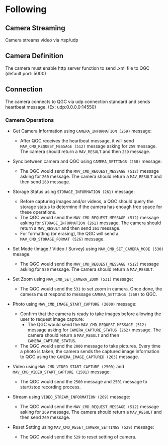 # Following

## Camera Streaming
Camera streams video via rtsp/udp

## Camera Definition
The camera must enable http server function to send .xml file to QGC (default port: 5000)

## Connection
The camera connects to QGC via udp connection standard and sends heartbeat message. (Ex: udp:0.0.0.0:14550)

### Camera Operations
- Get Camera Information using `CAMERA_INFORMATION (259)` message:
  - After QGC receives the heartbeat message, it will send `MAV_CMD_REQUEST_MESSAGE (512)` message asking for `259` message. The camera should return a `MAV_RESULT` and then `259` message.
    
- Sync between camera and QGC using `CAMERA_SETTINGS (260)` message:
  - The QGC would send the `MAV_CMD_REQUEST_MESSAGE (512)` message asking for `260` message. The camera should return a `MAV_RESULT` and then send `260` message.
    
- Storage Status using `STORAGE_INFORMATION (261)` message:
  - Before capturing images and/or videos, a QGC should query the storage status to determine if the camera has enough free space for these operations.
  - The QGC would send the `MAV_CMD_REQUEST_MESSAGE (512)` message asking for `STORAGE_INFORMATION (261)` message. The camera should return a `MAV_RESULT` and then send `261` message.
  - For formatting (or erasing), the QGC will send a `MAV_CMD_STORAGE_FORMAT (526)` message.

- Set Mode (Image / Video / Survey) using `MAV_CMD_SET_CAMERA_MODE (530)` mesage:
  - The QGC would send the `MAV_CMD_REQUEST_MESSAGE (512)` message asking for `530` message. The camera should return a `MAV_RESULT`.
    
- Set Zoom using `MAV_CMD_SET_CAMERA_ZOOM (531)` message:
  - The QGC would send the `531` to set zoom in camera. Once done, the camera must respond to message `CAMERA_SETTINGS (260)` to QGC.
    
- Photo using `MAV_CMD_IMAGE_START_CAPTURE (2000)` message:
  - Confirm that the camera is ready to take images before allowing the user to request image capture:
    - The QGC would send the `MAV_CMD_REQUEST_MESSAGE (512)` message asking for `CAMERA_CAPTURE_STATUS (262)` message. The camera should return a `MAV_RESULT` and then `CAMERA_CAPTURE_STATUS`.
  - The QGC would send the `2000` message to take pictures. Every time a photo is taken, the camera sends the captured image information to QGC using the `CAMERA_IMAGE_CAPTURED (263)` message.
    
- Video using `MAV_CMD_VIDEO_START_CAPTURE (2500)` and `MAV_CMD_VIDEO_START_CAPTURE (2501)` message:
  - The QGC would send the `2500` message and `2501` message to start/stop recording process.

- Stream using `VIDEO_STREAM_INFORMATION (269)` message:
  - The QGC would send the `MAV_CMD_REQUEST_MESSAGE (512)` message asking for `269` message. The camera should return a `MAV_RESULT` and then send `269` message.
  
- Reset Setting using `MAV_CMD_RESET_CAMERA_SETTINGS (529)` message:
  - The QGC would send the `529` to reset setting of camera.
  
